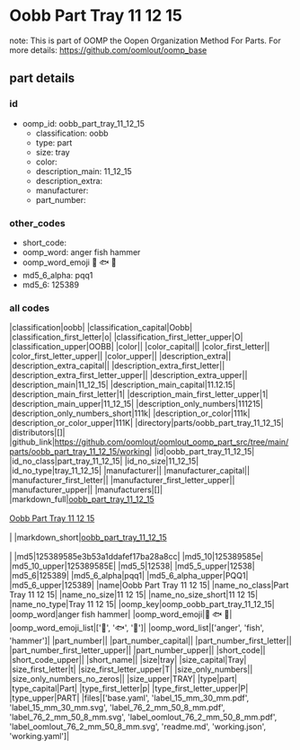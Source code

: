 # Oobb Part Tray 11 12 15  

note: This is part of OOMP the Oopen Organization Method For Parts. For more details: https://github.com/oomlout/oomp_base

##  part details





### id
* oomp_id: oobb_part_tray_11_12_15
  * classification: oobb
  * type: part
  * size: tray
  * color: 
  * description_main: 11_12_15
  * description_extra: 
  * manufacturer: 
  * part_number: 

### other_codes
* short_code: 
* oomp_word: anger fish hammer
* oomp_word_emoji :anger: :fish: :hammer:
* md5_6_alpha: pqq1
* md5_6: 125389

### all codes 
|classification|oobb|
|classification_capital|Oobb|
|classification_first_letter|o|
|classification_first_letter_upper|O|
|classification_upper|OOBB|
|color||
|color_capital||
|color_first_letter||
|color_first_letter_upper||
|color_upper||
|description_extra||
|description_extra_capital||
|description_extra_first_letter||
|description_extra_first_letter_upper||
|description_extra_upper||
|description_main|11_12_15|
|description_main_capital|11.12.15|
|description_main_first_letter|1|
|description_main_first_letter_upper|1|
|description_main_upper|11_12_15|
|description_only_numbers|111215|
|description_only_numbers_short|111k|
|description_or_color|111k|
|description_or_color_upper|111K|
|directory|parts/oobb_part_tray_11_12_15|
|distributors|[]|
|github_link|https://github.com/oomlout/oomlout_oomp_part_src/tree/main/parts/oobb_part_tray_11_12_15/working|
|id|oobb_part_tray_11_12_15|
|id_no_class|part_tray_11_12_15|
|id_no_size|11_12_15|
|id_no_type|tray_11_12_15|
|manufacturer||
|manufacturer_capital||
|manufacturer_first_letter||
|manufacturer_first_letter_upper||
|manufacturer_upper||
|manufacturers|[]|
|markdown_full|[oobb_part_tray_11_12_15](https://github.com/oomlout/oomlout_oomp_part_src/tree/main/parts/oobb_part_tray_11_12_15/working)<br>[](https://github.com/oomlout/oomlout_oomp_part_src/tree/main/parts/oobb_part_tray_11_12_15/working)<br>[Oobb Part Tray 11 12 15](https://github.com/oomlout/oomlout_oomp_part_src/tree/main/parts/oobb_part_tray_11_12_15/working)<br><br>|
|markdown_short|[oobb_part_tray_11_12_15](https://github.com/oomlout/oomlout_oomp_part_src/tree/main/parts/oobb_part_tray_11_12_15/working)<br><br>|
|md5|125389585e3b53a1ddafef17ba28a8cc|
|md5_10|125389585e|
|md5_10_upper|125389585E|
|md5_5|12538|
|md5_5_upper|12538|
|md5_6|125389|
|md5_6_alpha|pqq1|
|md5_6_alpha_upper|PQQ1|
|md5_6_upper|125389|
|name|Oobb Part Tray 11 12 15|
|name_no_class|Part Tray 11 12 15|
|name_no_size|11 12 15|
|name_no_size_short|11 12 15|
|name_no_type|Tray 11 12 15|
|oomp_key|oomp_oobb_part_tray_11_12_15|
|oomp_word|anger fish hammer|
|oomp_word_emoji|:anger: :fish: :hammer:|
|oomp_word_emoji_list|[':anger:', ':fish:', ':hammer:']|
|oomp_word_list|['anger', 'fish', 'hammer']|
|part_number||
|part_number_capital||
|part_number_first_letter||
|part_number_first_letter_upper||
|part_number_upper||
|short_code||
|short_code_upper||
|short_name||
|size|tray|
|size_capital|Tray|
|size_first_letter|t|
|size_first_letter_upper|T|
|size_only_numbers||
|size_only_numbers_no_zeros||
|size_upper|TRAY|
|type|part|
|type_capital|Part|
|type_first_letter|p|
|type_first_letter_upper|P|
|type_upper|PART|
|files|['base.yaml', 'label_15_mm_30_mm.pdf', 'label_15_mm_30_mm.svg', 'label_76_2_mm_50_8_mm.pdf', 'label_76_2_mm_50_8_mm.svg', 'label_oomlout_76_2_mm_50_8_mm.pdf', 'label_oomlout_76_2_mm_50_8_mm.svg', 'readme.md', 'working.json', 'working.yaml']|
